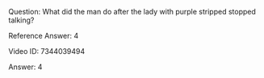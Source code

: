 Question: What did the man do after the lady with purple stripped stopped talking?

Reference Answer: 4

Video ID: 7344039494

Answer: 4


